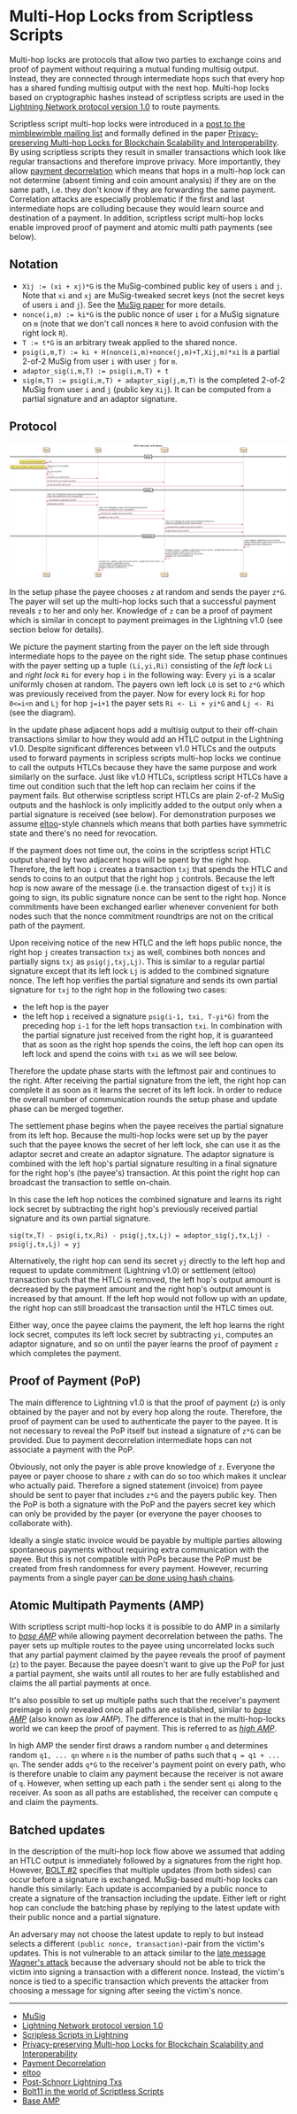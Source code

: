 Multi-Hop Locks from Scriptless Scripts
===========================

Multi-hop locks are protocols that allow two parties to exchange coins and proof of payment without requiring a mutual funding multisig output.
Instead, they are connected through intermediate hops such that every hop has a shared funding multisig output with the next hop.
Multi-hop locks based on cryptographic hashes instead of scriptless scripts are used in the [Lightning Network protocol version 1.0](https://github.com/lightningnetwork/lightning-rfc) to route payments.

Scriptless script multi-hop locks were introduced in a [post to the mimblewimble mailing list](https://lists.launchpad.net/mimblewimble/msg00086.html) and formally defined in the paper [Privacy-preserving Multi-hop Locks for Blockchain Scalability and Interoperability](https://eprint.iacr.org/2018/472.pdf).
By using scriptless scripts they result in smaller transactions which look like regular transactions and therefore improve privacy.
More importantly, they allow [payment decorrelation](https://medium.com/@rusty_lightning/decorrelation-of-lightning-payments-7b6579db96b0) which means that hops in a multi-hop lock can not determine (absent timing and coin amount analysis) if they are on the same path, i.e. they don't know if they are forwarding the same payment.
Correlation attacks are especially problematic if the first and last intermediate hops are colluding because they would learn source and destination of a payment.
In addition, scriptless script multi-hop locks enable improved proof of payment and atomic multi path payments (see below).

Notation
---

- `Xij := (xi + xj)*G` is the MuSig-combined public key of users `i` and `j`. Note that `xi` and `xj` are MuSig-tweaked secret keys (not the secret keys of users `i` and `j`). See the [MuSig paper](https://eprint.iacr.org/2018/068.pdf) for more details.
- `nonce(i,m) := ki*G` is the public nonce of user `i` for a MuSig signature on `m` (note that we don't call nonces `R` here to avoid confusion with the right lock `R`).
- `T := t*G` is an arbitrary tweak applied to the shared nonce.
- `psig(i,m,T) := ki + H(nonce(i,m)+nonce(j,m)+T,Xij,m)*xi` is a partial 2-of-2 MuSig from user `i` with user `j` for `m`.
- `adaptor_sig(i,m,T) := psig(i,m,T) + t`
- `sig(m,T) := psig(i,m,T) + adaptor_sig(j,m,T)` is the completed 2-of-2 MuSig from user `i` and `j` (public key `Xij`). It can be computed from a partial signature and an adaptor signature.

Protocol
---

![multi-hop-locks](images/multi-hop-locks.png)

In the setup phase the payee chooses `z` at random and sends the payer `z*G`.
The payer will set up the multi-hop locks such that a successful payment reveals `z` to her and only her.
Knowledge of `z` can be a proof of payment which is similar in concept to payment preimages in the Lightning v1.0 (see section below for details).

We picture the payment starting from the payer on the left side through intermediate hops to the payee on the right side.
The setup phase continues with the payer setting up a tuple `(Li,yi,Ri)` consisting of the *left lock* `Li` and *right lock* `Ri` for every hop `i` in the following way:
Every `yi` is a scalar uniformly chosen at random.
The payers own left lock `L0` is set to `z*G` which was previously received from the payer.
Now for every lock `Ri` for hop `0<=i<n` and `Lj` for hop `j=i+1` the payer sets `Ri <- Li + yi*G` and `Lj <- Ri` (see the diagram).

In the update phase adjacent hops add a multisig output to their off-chain transactions similar to how they would add an HTLC output in the Lightning v1.0.
Despite significant differences between v1.0 HTLCs and the outputs used to forward payments in scripless scripts multi-hop locks we continue to call the outputs HTLCs because they have the same purpose and work similarly on the surface.
Just like v1.0 HTLCs, scriptless script HTLCs have a time out condition such that the left hop can reclaim her coins if the payment fails.
But otherwise scriptless script HTLCs are plain 2-of-2 MuSig outputs and the hashlock is only implicitly added to the output only when a partial signature is received (see below).
For demonstration purposes we assume [eltoo](https://blockstream.com/eltoo.pdf)-style channels which means that both parties have symmetric state and there's no need for revocation.

If the payment does not time out, the coins in the scriptless script HTLC output shared by two adjacent hops will be spent by the right hop.
Therefore, the left hop `i` creates a transaction `txj` that spends the HTLC and sends to coins to an output that the right hop `j` controls.
Because the left hop is now aware of the message (i.e. the transaction digest of `txj`) it is going to sign, its public signature nonce can be sent to the right hop.
Nonce commitments have been exchanged earlier whenever convenient for both nodes such that the nonce commitment roundtrips are not on the critical path of the payment.

Upon receiving notice of the new HTLC and the left hops public nonce, the right hop `j` creates transaction `txj` as well, combines both nonces and partially signs `txj` as `psig(j,txj,Lj)`.
This is similar to a regular partial signature except that its left lock `Lj` is added to the combined signature nonce.
The left hop verifies the partial signature and sends its own partial signature for `txj` to the right hop in the following two cases:

- the left hop is the payer
- the left hop `i` received a signature `psig(i-1, txi, T-yi*G)` from the preceding hop `i-1` for the left hops transaction `txi`. In combination with the partial signature just received from the right hop, it is guaranteed that as soon as the right hop spends the coins, the left hop can open its left lock and spend the coins with `txi` as we will see below.

Therefore the update phase starts with the leftmost pair and continues to the right.
After receiving the partial signature from the left, the right hop can complete it as soon as it learns the secret of its left lock.
In order to reduce the overall number of communication rounds the setup phase and update phase can be merged together.

The settlement phase begins when the payee receives the partial signature from its left hop.
Because the multi-hop locks were set up by the payer such that the payee knows the secret of her left lock, she can use it as the adaptor secret and create an adaptor signature.
The adaptor signature is combined with the left hop's partial signature resulting in a final signature for the right hop's (the payee's) transaction.
At this point the right hop can broadcast the transaction to settle on-chain.

In this case the left hop notices the combined signature and learns its right lock secret by subtracting the right hop's previously received partial signature and its own partial signature.
```
sig(tx,T) - psig(i,tx,Ri) - psig(j,tx,Lj) = adaptor_sig(j,tx,Lj) - psig(j,tx,Lj) = yj
```
Alternatively, the right hop can send its secret `yj` directly to the left hop and request to update commitment (Lightning v1.0) or settlement (eltoo) transaction such that the HTLC is removed, the left hop's output amount is decreased by the payment amount and the right hop's output amount is increased by that amount.
If the left hop would not follow up with an update, the right hop can still broadcast the transaction until the HTLC times out.

Either way, once the payee claims the payment, the left hop learns the right lock secret, computes its left lock secret by subtracting `yi`, computes an adaptor signature, and so on until the payer learns the proof of payment `z` which completes the payment.


Proof of Payment (PoP)
---
The main difference to Lightning v1.0 is that the proof of payment (`z`) is only obtained by the payer and not by every hop along the route.
Therefore, the proof of payment can be used to authenticate the payer to the payee.
It is not necessary to reveal the PoP itself but instead a signature of `z*G` can be provided.
Due to payment decorrelation intermediate hops can not associate a payment with the PoP.

Obviously, not only the payer is able prove knowledge of `z`.
Everyone the payee or payer choose to share `z` with can do so too which makes it unclear who actually paid.
Therefore a signed statement (invoice) from payee should be sent to payer that includes `z*G` and the payers public key.
Then the PoP is both a signature with the PoP and the payers secret key which can only be provided by the payer (or everyone the payer chooses to collaborate with).

Ideally a single static invoice would be payable by multiple parties allowing spontaneous payments without requiring extra communication with the payee.
But this is not compatible with PoPs because the PoP must be created from fresh randomness for every payment.
However, recurring payments from a single payer [can be done using hash chains](https://lists.linuxfoundation.org/pipermail/lightning-dev/2018-November/001496.html).


Atomic Multipath Payments (AMP)
---
With scriptless script multi-hop locks it is possible to do AMP in a similarly to [*base AMP*](https://lists.linuxfoundation.org/pipermail/lightning-dev/2018-November/001577.html) while allowing payment decorrelation between the paths.
The payer sets up multiple routes to the payee using uncorrelated locks such that any partial payment claimed by the payee reveals the proof of payment (`z`) to the payer.
Because the payee doesn't want to give up the PoP for just a partial payment, she waits until all routes to her are fully established and claims the all partial payments at once.

It's also possible to set up multiple paths such that the receiver's payment preimage is only revealed once all paths are established, similar to [*base AMP*](https://lists.linuxfoundation.org/pipermail/lightning-dev/2018-February/000993.html) (also known as *low AMP*).
The difference is that in the multi-hop-locks world we can keep the proof of payment.
This is referred to as [*high AMP*](https://lists.linuxfoundation.org/pipermail/lightning-dev/2018-November/001494.html).

In high AMP the sender first draws a random number `q` and determines random `q1, ... qn` where `n` is the number of paths such that `q = q1 + ... qn`.
The sender adds `q*G` to the receiver's payment point on every path, who is therefore unable to claim any payment because the receiver is not aware of `q`.
However, when setting up each path `i` the sender sent `qi` along to the receiver.
As soon as all paths are established, the receiver can compute `q` and claim the payments.

Batched updates
---
In the description of the multi-hop lock flow above we assumed that adding an HTLC output is immediately followed by a signatures from the right hop.
However, [BOLT #2](https://github.com/lightningnetwork/lightning-rfc/blob/206084c9399abcfacdc95800acc27ebc5ca40b0c/02-peer-protocol.md#normal-operation) specifies that multiple updates (from both sides) can occur before a signature is exchanged.
MuSig-based multi-hop locks can handle this similarly:
Each update is accompanied by a public nonce to create a signature of the transaction including the update.
Either left or right hop can conclude the batching phase by replying to the latest update with their public nonce and a partial signature.

An adversary may not choose the latest update to reply to but instead selects a different `(public nonce, transaction)`-pair from the victim's updates.
This is not vulnerable to an attack similar to the [late message Wagner's attack](https://medium.com/blockstream/insecure-shortcuts-in-musig-2ad0d38a97da) because the adversary should not be able to trick the victim into signing a transaction with a different nonce.
Instead, the victim's nonce is tied to a specific transaction which prevents the attacker from choosing a message for signing after seeing the victim's nonce.

---

* [MuSig](https://eprint.iacr.org/2018/068.pdf)
* [Lightning Network protocol version 1.0](https://github.com/lightningnetwork/lightning-rfc)
* [Scripless Scripts in Lightning](https://lists.launchpad.net/mimblewimble/msg00086.html)
* [Privacy-preserving Multi-hop Locks for Blockchain Scalability and Interoperability](https://eprint.iacr.org/2018/472.pdf)
* [Payment Decorrelation](https://medium.com/@rusty_lightning/decorrelation-of-lightning-payments-7b6579db96b0)
* [eltoo](https://blockstream.com/eltoo.pdf)
* [Post-Schnorr Lightning Txs](https://lists.linuxfoundation.org/pipermail/lightning-dev/2018-February/001038.html)
* [Bolt11 in the world of Scriptless Scripts](https://lists.linuxfoundation.org/pipermail/lightning-dev/2018-November/001496.html)
* [Base AMP](https://lists.linuxfoundation.org/pipermail/lightning-dev/2018-November/001577.html)
